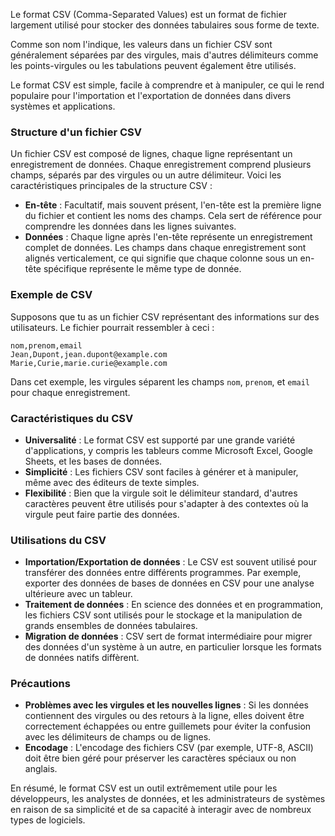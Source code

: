 Le format CSV (Comma-Separated Values) est un format de fichier largement utilisé pour stocker des données tabulaires sous forme de texte. 

Comme son nom l'indique, les valeurs dans un fichier CSV sont généralement séparées par des virgules, mais d'autres délimiteurs comme les points-virgules ou les tabulations peuvent également être utilisés. 

Le format CSV est simple, facile à comprendre et à manipuler, ce qui le rend populaire pour l'importation et l'exportation de données dans divers systèmes et applications.

### Structure d'un fichier CSV

Un fichier CSV est composé de lignes, chaque ligne représentant un enregistrement de données. Chaque enregistrement comprend plusieurs champs, séparés par des virgules ou un autre délimiteur. Voici les caractéristiques principales de la structure CSV :

- **En-tête** : Facultatif, mais souvent présent, l'en-tête est la première ligne du fichier et contient les noms des champs. Cela sert de référence pour comprendre les données dans les lignes suivantes.
- **Données** : Chaque ligne après l'en-tête représente un enregistrement complet de données. Les champs dans chaque enregistrement sont alignés verticalement, ce qui signifie que chaque colonne sous un en-tête spécifique représente le même type de donnée.

### Exemple de CSV

Supposons que tu as un fichier CSV représentant des informations sur des utilisateurs. Le fichier pourrait ressembler à ceci :

```csv
nom,prenom,email
Jean,Dupont,jean.dupont@example.com
Marie,Curie,marie.curie@example.com
```

Dans cet exemple, les virgules séparent les champs `nom`, `prenom`, et `email` pour chaque enregistrement.

### Caractéristiques du CSV

- **Universalité** : Le format CSV est supporté par une grande variété d'applications, y compris les tableurs comme Microsoft Excel, Google Sheets, et les bases de données.
- **Simplicité** : Les fichiers CSV sont faciles à générer et à manipuler, même avec des éditeurs de texte simples.
- **Flexibilité** : Bien que la virgule soit le délimiteur standard, d'autres caractères peuvent être utilisés pour s'adapter à des contextes où la virgule peut faire partie des données.

### Utilisations du CSV

- **Importation/Exportation de données** : Le CSV est souvent utilisé pour transférer des données entre différents programmes. Par exemple, exporter des données de bases de données en CSV pour une analyse ultérieure avec un tableur.
- **Traitement de données** : En science des données et en programmation, les fichiers CSV sont utilisés pour le stockage et la manipulation de grands ensembles de données tabulaires.
- **Migration de données** : CSV sert de format intermédiaire pour migrer des données d'un système à un autre, en particulier lorsque les formats de données natifs diffèrent.

### Précautions

- **Problèmes avec les virgules et les nouvelles lignes** : Si les données contiennent des virgules ou des retours à la ligne, elles doivent être correctement échappées ou entre guillemets pour éviter la confusion avec les délimiteurs de champs ou de lignes.
- **Encodage** : L'encodage des fichiers CSV (par exemple, UTF-8, ASCII) doit être bien géré pour préserver les caractères spéciaux ou non anglais.

En résumé, le format CSV est un outil extrêmement utile pour les développeurs, les analystes de données, et les administrateurs de systèmes en raison de sa simplicité et de sa capacité à interagir avec de nombreux types de logiciels.
